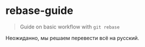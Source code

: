 # rebase-guide

> Guide on basic workflow with `git rebase`

Неожиданно, мы решаем перевести всё на русский.
